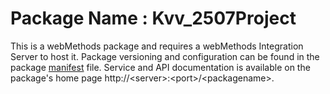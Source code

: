 # Package Name : Kvv_2507Project
This is a webMethods package and requires a webMethods Integration Server to host it. Package versioning and configuration can be found in the package [manifest](./Kvv_2507Project/manifest.v3) file. Service and API documentation is available on the package's home page http://&lt;server&gt;:&lt;port&gt;/&lt;packagename>.